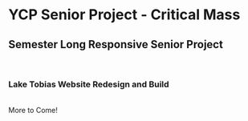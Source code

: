 # YCP Senior Project - Critical Mass
<h2>Semester Long Responsive Senior Project</h2></br>
<h3>Lake Tobias Website Redesign and Build</h3></br>
More to Come!

